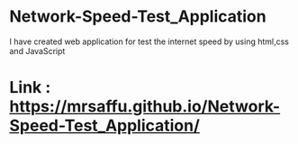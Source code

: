 # Network-Speed-Test_Application
I have created web application for test the internet speed by using html,css and JavaScript

# Link : https://mrsaffu.github.io/Network-Speed-Test_Application/
